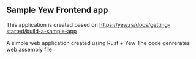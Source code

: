 ## Sample Yew Frontend app

This application is created based on
https://yew.rs/docs/getting-started/build-a-sample-app

A simple web application created using Rust + Yew
The code genrerates web assembly file